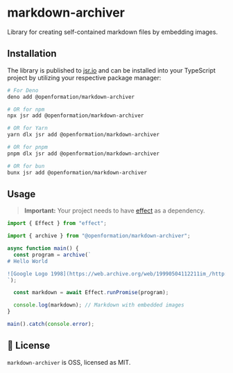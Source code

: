 # markdown-archiver

Library for creating self-contained markdown files by embedding images.

## Installation

The library is published to [jsr.io](https://jsr.io/) and can be installed into
your TypeScript project by utilizing your respective package manager:

```sh
# For Deno
deno add @openformation/markdown-archiver

# OR for npm
npx jsr add @openformation/markdown-archiver

# OR for Yarn
yarn dlx jsr add @openformation/markdown-archiver

# OR for pnpm
pnpm dlx jsr add @openformation/markdown-archiver

# OR for bun
bunx jsr add @openformation/markdown-archiver
```

## Usage

> **Important:** Your project needs to have [effect](https://effect.website/) as
> a dependency.

```ts
import { Effect } from "effect";

import { archive } from "@openformation/markdown-archiver";

async function main() {
  const program = archive(`
# Hello World

![Google Logo 1998](https://web.archive.org/web/19990504112211im_/http://www.google.com/google.jpg)
`);

  const markdown = await Effect.runPromise(program);

  console.log(markdown); // Markdown with embedded images
}

main().catch(console.error);
```

## 📝 License

`markdown-archiver` is OSS, licensed as MIT.
